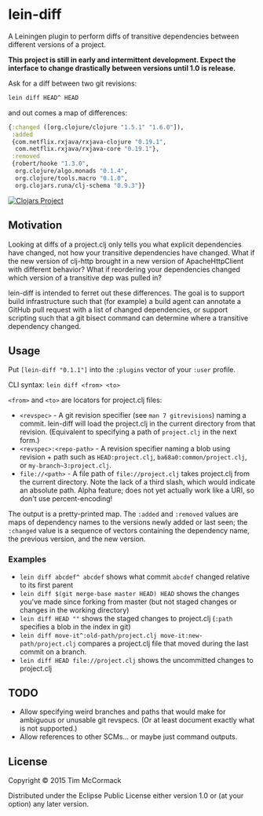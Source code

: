 # lein-diff

A Leiningen plugin to perform diffs of transitive dependencies between
different versions of a project.

**This project is still in early and intermittent development. Expect
the interface to change drastically between versions until 1.0 is
release.**

Ask for a diff between two git revisions:

```bash
lein diff HEAD^ HEAD
```

and out comes a map of differences:

```clojure
{:changed ([org.clojure/clojure "1.5.1" "1.6.0"]),
 :added
 {com.netflix.rxjava/rxjava-clojure "0.19.1",
  com.netflix.rxjava/rxjava-core "0.19.1"},
 :removed
 {robert/hooke "1.3.0",
  org.clojure/algo.monads "0.1.4",
  org.clojure/tools.macro "0.1.0",
  org.clojars.runa/clj-schema "0.9.3"}}
```

[![Clojars Project](https://clojars.org/org.timmc/lein-diff/latest-version.svg)](https://clojars.org/org.timmc/lein-diff)

## Motivation

Looking at diffs of a project.clj only tells you what explicit
dependencies have changed, not how your transitive dependencies have
changed. What if the new version of clj-http brought in a new version
of ApacheHttpClient with different behavior? What if reordering your
dependencies changed which version of a transitive dep was pulled in?

lein-diff is intended to ferret out these differences. The goal is to
support build infrastructure such that (for example) a build agent can
annotate a GitHub pull request with a list of changed dependencies, or
support scripting such that a git bisect command can determine where a
transitive dependency changed.

## Usage

Put `[lein-diff "0.1.1"]` into the `:plugins` vector of your
`:user` profile.

CLI syntax: `lein diff <from> <to>`

`<from>` and `<to>` are locators for project.clj files:

- `<revspec>` - A git revision specifier (see `man 7 gitrevisions`)
  naming a commit. lein-diff will load the project.clj in the current
  directory from that revision. (Equivalent to specifying a path of
  `project.clj` in the next form.)
- `<revspec>:<repo-path>` - A revision specifier naming a blob using
  revision + path such as `HEAD:project.clj`,
  `ba68a0:common/project.clj`, or `my-branch~3:project.clj`.
- `file://<path>` - A file path of `file://project.clj` takes
  project.clj from the current directory. Note the lack of a third
  slash, which would indicate an absolute path. Alpha feature; does
  not yet actually work like a URI, so don't use percent-encoding!

The output is a pretty-printed map. The `:added` and `:removed` values
are maps of dependency names to the versions newly added or last seen;
the `:changed` value is a sequence of vectors containing the
dependency name, the previous version, and the new version.

### Examples

- `lein diff abcdef^ abcdef` shows what commit `abcdef` changed
  relative to its first parent
- `lein diff $(git merge-base master HEAD) HEAD` shows the changes
  you've made since forking from master (but not staged changes or
  changes in the working directory)
- `lein diff HEAD ""` shows the staged changes to project.clj (`:path`
  specifies a blob in the index in git)
- `lein diff move-it^:old-path/project.clj move-it:new-path/project.clj`
  compares a project.clj file that moved during the last commit on
  a branch.
- `lein diff HEAD file://project.clj` shows the uncommitted changes to
  project.clj

## TODO

- Allow specifying weird branches and paths that would make for
  ambiguous or unusable git revspecs. (Or at least document exactly
  what is not supported.)
- Allow references to other SCMs... or maybe just command outputs.

## License

Copyright © 2015 Tim McCormack

Distributed under the Eclipse Public License either version 1.0 or (at
your option) any later version.
